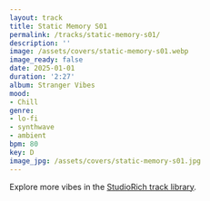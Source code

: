 ```yaml
---
layout: track
title: Static Memory S01
permalink: /tracks/static-memory-s01/
description: ''
image: /assets/covers/static-memory-s01.webp
image_ready: false
date: 2025-01-01
duration: '2:27'
album: Stranger Vibes
mood:
- Chill
genre:
- lo-fi
- synthwave
- ambient
bpm: 80
key: D
image_jpg: /assets/covers/static-memory-s01.jpg
---
```


Explore more vibes in the [StudioRich track library](/tracks/).

